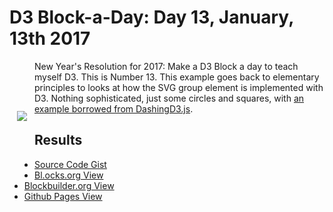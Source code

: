# D3 Block-a-Day: Day 13, January, 13th 2017

<a href="https://dbetebenner.github.io/D3_01132017/"><img src="https://gist.githubusercontent.com/dbetebenner/06a1e44890876660798ea8e31375e120/raw/5d69f445fd9c918e194ef9f25871ea7afe961d5b/thumbnail.png" align="left" hspace="12" vspace="80"></a>

New Year's Resolution for 2017: Make a D3 Block a day to teach myself D3. This is Number 13. This example
goes back to elementary principles to looks at how the SVG group element is implemented with D3. Nothing sophisticated,
just some circles and squares, with [an example borrowed from DashingD3.js](https://www.dashingd3js.com/svg-group-element-and-d3js).

## Results

* [Source Code Gist](https://gist.github.com/dbetebenner/b3598839060d96909c435ba027e1095b)
* [Bl.ocks.org View](http://bl.ocks.org/dbetebenner/b3598839060d96909c435ba027e1095b)
* [Blockbuilder.org View](http://blockbuilder.org/dbetebenner/b3598839060d96909c435ba027e1095b)
* [Github Pages View](https://dbetebenner.github.io/D3_01132017/)
